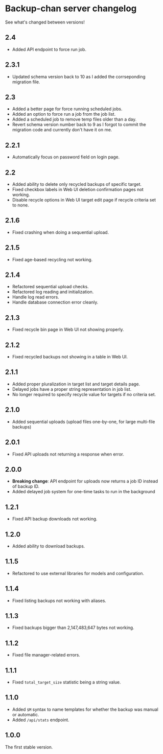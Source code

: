 # Backup-chan server changelog

See what's changed between versions!

## 2.4

* Added API endpoint to force run job.

## 2.3.1

* Updated schema version back to 10 as I added the corrseponding migration file.

## 2.3

* Added a better page for force running scheduled jobs.
* Added an option to force run a job from the job list.
* Added a scheduled job to remove temp files older than a day.
* Revert schema version number back to 9 as I forgot to commit the migration code and currently don't have it on me.

## 2.2.1

* Automatically focus on password field on login page.

## 2.2

* Added ability to delete only recycled backups of specific target.
* Fixed checkbox labels in Web UI deletion confirmation pages not working.
* Disable recycle options in Web UI target edit page if recycle criteria set to none.

## 2.1.6

* Fixed crashing when doing a sequential upload.

## 2.1.5

* Fixed age-based recycling not working.

## 2.1.4

* Refactored sequential upload checks.
* Refactored log reading and initialization.
* Handle log read errors.
* Handle database connection error cleanly.

## 2.1.3

* Fixed recycle bin page in Web UI not showing properly.

## 2.1.2

* Fixed recycled backups not showing in a table in Web UI.

## 2.1.1

* Added proper pluralization in target list and target details page.
* Delayed jobs have a proper string representation in job list.
* No longer required to specify recycle value for targets if no criteria set.

## 2.1.0

* Added sequential uploads (upload files one-by-one, for large multi-file backups)

## 2.0.1

* Fixed API uploads not returning a response when error.

## 2.0.0

* **Breaking change**: API endpoint for uploads now returns a job ID instead of backup ID.
* Added delayed job system for one-time tasks to run in the background

## 1.2.1

* Fixed API backup downloads not working.

## 1.2.0

* Added ability to download backups.

## 1.1.5

* Refactored to use external libraries for models and configuration.

## 1.1.4

* Fixed listing backups not working with aliases.

## 1.1.3

* Fixed backups bigger than 2,147,483,647 bytes not working.

## 1.1.2

* Fixed file manager-related errors.

## 1.1.1

* Fixed `total_target_size` statistic being a string value.

## 1.1.0

* Added `$M` syntax to name templates for whether the backup was manual or automatic.
* Added `/api/stats` endpoint.

## 1.0.0

The first stable version.
